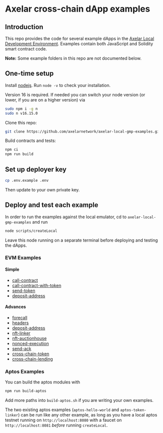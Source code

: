 # Axelar cross-chain dApp examples

## Introduction

This repo provides the code for several example dApps in the [Axelar Local Development Environment](https://github.com/axelarnetwork/axelar-local-dev). Examples contain both JavaScript and Solidity smart contract code.

**Note:** Some example folders in this repo are not documented below.

## One-time setup

Install [nodejs](https://nodejs.org/en/download/). Run `node -v` to check your installation.

Version 16 is required. If needed you can switch your node version (or lower, if you are on a higher version) via

```bash
sudo npm i -g n
sudo n v16.15.0
```

Clone this repo:

```bash
git clone https://github.com/axelarnetwork/axelar-local-gmp-examples.git
```

Build contracts and tests:

```bash
npm ci
npm run build
```

## Set up deployer key

```bash
cp .env.example .env
```

Then update to your own private key.

## Deploy and test each example

In order to run the examples against the local emulator, cd to `axelar-local-gmp-examples` and run

```bash
node scripts/createLocal
```

Leave this node running on a separate terminal before deploying and testing the dApps.

### EVM Examples

#### Simple

-   [call-contract](/examples/evm/call-contract)
-   [call-contract-with-token](/examples/evm/call-contract-with-token)
-   [send-token](/examples/send-token)
-   [deposit-address](/examples/deposit-address)

#### Advances

-   [forecall](/examples/evm/advances/forecall)
-   [headers](/examples/evm/advances/headers)
-   [deposit-address](/examples/evm/advances/deposit-address)
-   [nft-linker](/examples/evm/advances/nft-linker)
-   [nft-auctionhouse](/examples/evm/advances/nft-auctionhouse)
-   [nonced-execution](/examples/evm/advances/nonced-execution)
-   [send-ack](/examples/evm/advances/send-ack)
-   [cross-chain-token](/examples/evm/advances/cross-chain-token)
-   [cross-chain-lending](/examples/evm/advances/cross-chain-lending)

### Aptos Examples

You can build the aptos modules with

```bash
npm run build-aptos
```

Add more paths into `build-aptos.sh` if you are writing your own examples.

The two existing aptos examples (`aptos-hello-world` and `aptos-token-linker`) can be run like any other example, as long as you have a local aptos testnet running on `http://localhost:8080` with a faucet on `http://localhost:8081` _before_ running `createLocal`.
